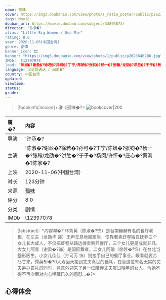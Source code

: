 ```yaml
---
name: 孤味
cover: https://img3.doubanio.com/view/photo/s_ratio_poster/public/p2623646280.jpg
tags: Movie
douban_url: https://movie.douban.com/subject/34805873/
director: '许承�?
alias: "Little Big Women / Guo Mie"
rating: 8.0
year: 2020-11-06(中国台湾)
genre: 剧情
banner_icon: 🎞
banner: "https://img3.doubanio.com/view/photo/1/public/p2623646280.jpg"
IMDb:  t12397078
lead: '陈淑�?谢盈�?徐若�?孙可�?丁宁/陈妍�?张钧�?杨一�?张翰/龙劭�?洪胜�?于子�?杨闵/许怀�?庄心�?蔡海�?陈家�? 
language: 汉语普通话 / 闽南�?
country: 中国台湾 
updated: 
viewtime:
status: 
grade: 
---
```

> [!bookinfo|noicon]+ 🎬《孤味�?> ![bookcover|200](https://img3.doubanio.com/view/photo/s_ratio_poster/public/p2623646280.jpg)
>
| 属�?| 内容                                       |
|:---- |:------------------------------------------ |
| 导演 | '许承�?                         |
| 主演 | '陈淑�?谢盈�?徐若�?孙可�?丁宁/陈妍�?张钧�?杨一�?张翰/龙劭�?洪胜�?于子�?杨闵/许怀�?庄心�?蔡海�?陈家�?                             |
| 上映 | 2020-11-06(中国台湾)                             |
| 时长 | 123分钟                   |
| 来源 | [孤味](https://movie.douban.com/subject/34805873/) |
| 评分 | 8.0                           |
| 分类 | 剧情                            |
| IMDb | t12397078                             | 

> [!abstract]- **内容简�?*
>  林秀英（陈淑�?饰）是台南赫赫有名的餐厅老板，在丈夫（龙劭华 饰）无声无息地离家后，便靠著卖虾卷独自抚养三个女儿长大成人，不仅把虾卷从路边摊卖到开餐厅，三个女儿更是成就非凡，大女儿阿青（谢盈�?饰）是国际舞者，二女儿阿瑜（徐若�?饰）在台北当整形医生，小女儿佳佳（孙可芳 饰）则接手自己的餐厅事业。眼看就要苦尽甘来，秀英却�?0大寿当天接到丈夫离世的噩耗，在替这位有名无实的丈夫筹办丧礼的同时，竟意外迎来了另一位陪伴丈夫度过晚年的女人，令她不得不再次面对内心埋藏已久的怨怼…�?>  
## 心得体会

